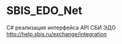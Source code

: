 SBIS_EDO_Net
============

C# реализация интерфейса API СБИ ЭДО http://help.sbis.ru/exchange/integration

